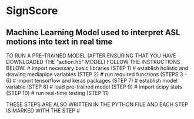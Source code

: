 # SignScore
Machine Learning Model used to interpret ASL motions into text in real time
---------------------------------------------------------------------------
TO RUN A PRE-TRAINED MODEL (AFTER ENSURING THAT YOU HAVE DOWNLOADED THE "action.h5" MODEL)
FOLLOW THE INSTRUCTIONS BELOW:
    # import necessary basic libraries (STEP 1)
    # establish holistic and drawing mediapipe variables (STEP 2)
    # run required functions (STEPS 3 - 6)
    # import tensorflow and keras packages (STEP 7)
    # establish model variable (STEP 8)
    # load pre-trained model (STEP 9)
    # import scipy stats (STEP 10)
    # run real-time testing (STEP 11)

THESE STEPS ARE ALSO WRITTEN IN THE PYTHON FILE AND EACH STEP IS MARKED WITH THE STEP #
